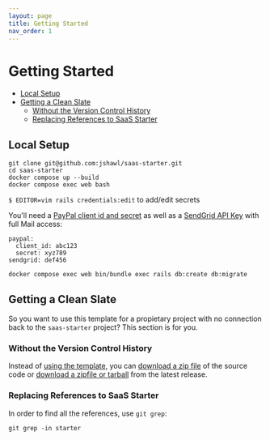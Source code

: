 ```yaml
---
layout: page
title: Getting Started
nav_order: 1
---
```




# Getting Started

- [Local Setup](#local-setup)
- [Getting a Clean Slate](#getting-a-clean-slate)
  - [Without the Version Control History](#without-the-version-control-history)
  - [Replacing References to SaaS Starter](#replacing-references-to-saas-starter)

## Local Setup

```
git clone git@github.com:jshawl/saas-starter.git
cd saas-starter
docker compose up --build
docker compose exec web bash
```

`$ EDITOR=vim rails credentials:edit` to add/edit secrets

You'll need a [PayPal client id and secret](https://developer.paypal.com/docs/checkout/standard/integrate/) as well as a [SendGrid API Key](https://docs.sendgrid.com/api-reference/api-keys/create-api-keys) with full Mail access:

```
paypal:
  client_id: abc123
  secret: xyz789
sendgrid: def456
```

```
docker compose exec web bin/bundle exec rails db:create db:migrate
```

## Getting a Clean Slate

So you want to use this template for a propietary project with no connection back
to the `saas-starter` project? This section is for you.

### Without the Version Control History

Instead of [using the template](https://github.com/jshawl/saas-starter/generate),
you can
[download a zip file](https://github.com/jshawl/saas-starter/archive/refs/heads/ma.zip)
of the source code or 
[download a zipfile or tarball](https://github.com/jshawl/saas-starter/releases/latest)
from the latest release.

### Replacing References to SaaS Starter

In order to find all the references, use `git grep`:

```
git grep -in starter
```
